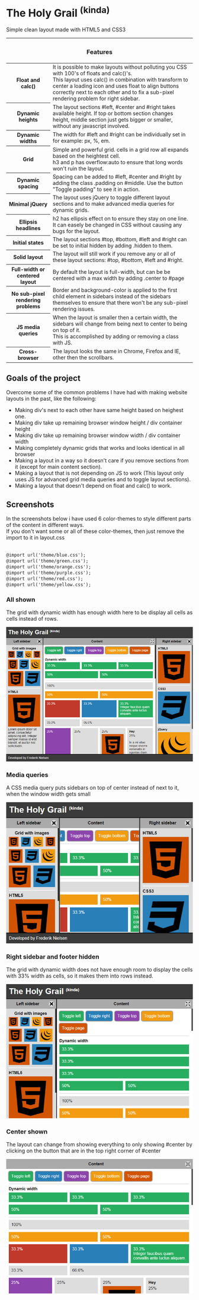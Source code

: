 <h1>The Holy Grail <sup>(kinda)</sup></h1>

<p>Simple clean layout made with HTML5 and CSS3</p>

<table>
    <thead>
        <tr>
            <th colspan="2"><h3>Features</h3></th>
        </tr>
    </thead>
    <tbody>
        <tr>
            <th>Float and calc()</th>
            <td>
                It is possible to make layouts without polluting you CSS with 100's of floats and calc()'s.<br />
                This layout uses calc() in combination with transform to center a loading icon and uses float to align buttons correctly next to each other and to fix a sub-pixel rendering problem for right sidebar.
            </td>
        </tr>
        <tr>
            <th>Dynamic heights</th>
            <td>The layout sections #left, #center and #right takes available height. If top or bottom section changes height, middle section just gets bigger or smaller, without any javascript involved.</td>
        </tr>
        <tr>
            <th>Dynamic widths</th>
            <td>The width for #left and #right can be individually set in for example: px, %, em.</td>
        </tr>
        <tr>
            <th>Grid</th>
            <td>Simple and powerful grid. cells in a grid row all expands based on the heightest cell.<br />
            h3 and p has overflow:auto to ensure that long words won't ruin the layout.</td>
        </tr>
        <tr>
            <th>Dynamic spacing</th>
            <td>Spacing can be added to #left, #center and #right by adding the class .padding on #middle. Use the button "Toggle padding" to see it in action.</td>
        </tr>
        <tr>
            <th>Minimal jQuery</th>
            <td>The layout uses jQuery to toggle different layout sections and to make advanced media queries for dynamic grids.</td>
        </tr>
        <tr>
            <th>Ellipsis headlines</th>
            <td>h2 has ellipsis effect on to ensure they stay on one line. It can easely be changed in CSS without causing any bugs for the layout.</td>
        </tr>
        <tr>
            <th>Initial states</th>
            <td>The layout sections #top, #bottom, #left and #right can be set to initial hidden by adding .hidden to them.</td>
        </tr>
        <tr>
            <th>Solid layout</th>
            <td>The layout will still work if you remove any or all of these layout sections: #top, #bottom, #left and #right.</td>
        </tr>
        <tr>
            <th>Full-width or centered layout</th>
            <td>By default the layout is full-width, but can be be centered with a max width by adding .center to #page</td>
        </tr>
        <tr>
            <th>No sub-pixel rendering problems</th>
            <td>Border and background-color is applied to the first child element in sidebars instead of the sidebars themselves to ensure that there won't be any sub-pixel rendering issues.</td>
        </tr>
        <tr>
            <th>JS media queries</th>
            <td>
                When the layout is smaller then a certain width, the sidebars will change from being next to center to being on top of it.<br />
                This is accomplished by adding or removing a class with JS.
            </td>
        </tr>
        <tr>
            <th>Cross-browser</th>
            <td>The layout looks the same in Chrome, Firefox and IE, other then the scrollbars.</td>
        </tr>
    </tbody>
</table>

<h2>Goals of the project</h2>
<p>Overcome some of the common problems I have had with making website layouts in the past, like the following:</p>
<ul>
<li>Making div's next to each other have same height based on heighest one.</li>
<li>Making div take up remaining browser window height / div container height</li>
<li>Making div take up remaining browser window width / div container width</li>
<li>Making completely dynamic grids that works and looks identical in all browser</li>
<li>Making a layout in a way so it doesn't care if you remove sections from it (except for main content section).</li>
<li>Making a layout that is not depending on JS to work (This layout only uses JS for advanced grid media queries and to toggle layout sections).</li>
<li>Making a layout that doesn't depend on float and calc() to work.</li>
</ul>

<h2>Screenshots</h2>
<p>In the screenshots below i have used 6 color-themes to style different parts of the content in different ways.<br />
If you don't want some or all of these color-themes, then just remove the import to it in layout.css</p>
<pre><code>
@import url('theme/blue.css');
@import url('theme/green.css');
@import url('theme/orange.css');
@import url('theme/purple.css');
@import url('theme/red.css');
@import url('theme/yellow.css');
</code></pre>
<h3>All shown</h3>
<p>The grid with dynamic width has enough width here to be display all cells as cells instead of rows.</p>
<img src="https://raw.githubusercontent.com/draxxdk/layout/master/img/screenshot/Image1.jpg" alt="All shown" />
<h3>Media queries</h3>
<p>A CSS media query puts sidebars on top of center instead of next to it, when the window width gets small</p>
<img src="https://raw.githubusercontent.com/draxxdk/layout/master/img/screenshot/Image2.jpg" alt="Media query putting sidebars on top of center instead of besides it" />
<h3>Right sidebar and footer hidden</h3>
<p>The grid with dynamic width does not have enough room to display the cells with 33% width as cells, so it makes them into rows instead.</p>
<img src="https://raw.githubusercontent.com/draxxdk/layout/master/img/screenshot/Image3.jpg" alt="Right sidebar and footer hidden" />
<h3>Center shown</h3>
<p>The layout can change from showing everything to only showing #center by clicking on the button that are in the top right corner of #center</p>
<img src="https://raw.githubusercontent.com/draxxdk/layout/master/img/screenshot/Image4.jpg" alt="Center shown" />

